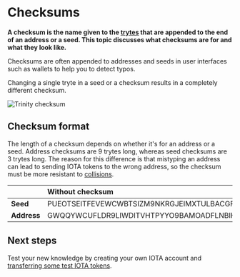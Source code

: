 # Checksums

**A checksum is the name given to the [trytes](../the-tangle/ternary.md) that are appended to the end of an address or a seed. This topic discusses what checksums are for and what they look like.**

Checksums are often appended to addresses and seeds in user interfaces such as wallets to help you to detect typos.

Changing a single tryte in a seed or a checksum results in a completely different checksum.

![Trinity checksum](/Users/charlesthompson/documentation/getting-started/1.2/images/trinity-checksum.png)



## Checksum format

The length of a checksum depends on whether it's for an address or a seed. Address checksums are 9 trytes long, whereas seed checksums are 3 trytes long. The reason for this difference is that mistyping an address can lead to sending IOTA tokens to the wrong address, so the checksum must be more resistant to [collisions](https://en.wikipedia.org/wiki/Collision_(computer_science)). 

|             | **Without checksum**                                         | **With checksum**                                            |
| :---------- | :----------------------------------------------------------- | :----------------------------------------------------------- |
| **Seed**    | PUEOTSEITFEVEWCWBTSIZM9NKRGJEIMXTULBACGFRQK9IMGICLBKW9TTEVSDQMGWKBXPVCBMMCXWMNPDX | PUEOTSEITFEVEWCWBTSIZM9NKRGJEIMXTULBACGFRQK9IMGICLBKW9TTEVSDQMGWKBXPVCBMMCXWMNPDX**XTY** |
| **Address** | GWQQYWCUFLDR9LIWDITVHTPYYO9BAMOADFLNBIHYLIFDTORUCFCOGRQFK9IXEHVEMDVZH9RYOXAFIVUOA | GWQQYWCUFLDR9LIWDITVHTPYYO9BAMOADFLNBIHYLIFDTORUCFCOGRQFK9IXEHVEMDVZH9RYOXAFIVUOA**DAYDSMFZW** |

## Next steps

Test your new knowledge by creating your own IOTA account and [transferring some test IOTA tokens](../transfer-tokens/overview.md).